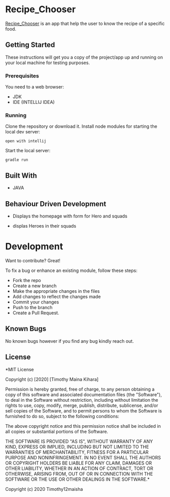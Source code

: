 # Recipe_Chooser

[Recipe_Chooser](https://github.com/timothy12maisha/Recipe_Chooser) is an app that help the user to know the recipe of a specific food.


## Getting Started
These instructions will get you a copy of the project/app up and running on your local machine for testing purposes.

### Prerequisites
You need to a web browser:
* JDK
* IDE (INTELLIJ IDEA)


### Running
Clone the repository or download it.
Install node modules for starting the local dev server:
```
open with intellij
```
Start the local server:
```
gradle run
```

## Built With
* JAVA

## Behaviour Driven Development
* Displays the homepage with form for Hero and squads

* displas Heroes in their squads


# Development
Want to contribute? Great!

To fix a bug or enhance an existing module, follow these steps:

* Fork the repo
* Create a new branch
* Make the appropriate changes in the files
* Add changes to reflect the changes made
* Commit your changes
* Push to the branch
* Create a Pull Request.

## Known Bugs
No known bugs however if you find any bug kindly reach out.



## License

*MIT License

Copyright (c) [2020] [Timothy Maina Kihara]

Permission is hereby granted, free of charge, to any person obtaining a copy of this software and associated documentation files (the "Software"), to deal in the Software without restriction, including without limitation the rights to use, copy, modify, merge, publish, distribute, sublicense, and/or sell copies of the Software, and to permit persons to whom the Software is furnished to do so, subject to the following conditions:

The above copyright notice and this permission notice shall be included in all copies or substantial portions of the Software.

THE SOFTWARE IS PROVIDED "AS IS", WITHOUT WARRANTY OF ANY KIND, EXPRESS OR IMPLIED, INCLUDING BUT NOT LIMITED TO THE WARRANTIES OF MERCHANTABILITY, FITNESS FOR A PARTICULAR PURPOSE AND NONINFRINGEMENT. IN NO EVENT SHALL THE AUTHORS OR COPYRIGHT HOLDERS BE LIABLE FOR ANY CLAIM, DAMAGES OR OTHER LIABILITY, WHETHER IN AN ACTION OF CONTRACT, TORT OR OTHERWISE, ARISING FROM, OUT OF OR IN CONNECTION WITH THE SOFTWARE OR THE USE OR OTHER DEALINGS IN THE SOFTWARE.*

Copyright (c) 2020 Timothy12maisha
